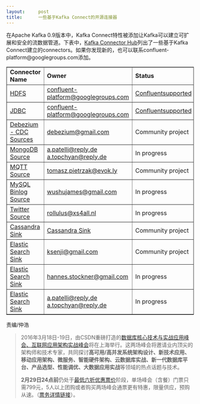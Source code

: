 ```yaml
---
layout:     post
title:      一些基于Kafka Connect的开源连接器
---
```

<div id="article_content" class="article_content clearfix csdn-tracking-statistics" data-pid="blog" data-mod="popu_307" data-dsm="post">
								            <div id="content_views" class="markdown_views prism-atom-one-dark">
							<!-- flowchart 箭头图标 勿删 -->
							<svg xmlns="http://www.w3.org/2000/svg" style="display: none;"><path stroke-linecap="round" d="M5,0 0,2.5 5,5z" id="raphael-marker-block" style="-webkit-tap-highlight-color: rgba(0, 0, 0, 0);"></path></svg>
							<p>在Apache Kafka 0.9版本中，Kafka Connect特性被添加让Kafka可以建立可扩展和安全的流数据管道。下表中，<a href="http://www.confluent.io/developers/connectors?utm_content=buffer1d107&amp;utm_medium=social&amp;utm_source=twitter.com&amp;utm_campaign=buffer" rel="nofollow">Kafka Connector Hub</a>列出了一些基于Kafka Connect建立的connectors。如果你发现新的，也可以联系confluent-platform@googlegroups.com添加。</p><table border="1" width="777"><tbody><tr><td><strong>Connector Name</strong></td>
<td><strong>Owner</strong></td>
<td><strong>Status</strong></td>
</tr><tr><td> <a href="http://docs.confluent.io/2.0.0/connect/connect-hdfs/docs/index.html" rel="nofollow">HDFS</a></td>
<td><a href="mailto:confluent-platform@googlegroups.com" rel="nofollow">confluent-platform@googlegroups.com</a></td>
<td><a href="http://www.confluent.io/developer#download" rel="nofollow">Confluentsupported</a></td>
</tr><tr><td><a href="http://docs.confluent.io/2.0.0/connect/connect-jdbc/docs/index.html" rel="nofollow">JDBC</a></td>
<td><a href="mailto:confluent-platform@googlegroups.com" rel="nofollow">confluent-platform@googlegroups.com</a></td>
<td><a href="http://www.confluent.io/developer#download" rel="nofollow"><span>Confluentsupported</span></a></td>
</tr><tr><td><a href="https://github.com/debezium" rel="nofollow">Debezium - CDC Sources</a></td>
<td><a href="mailto:debezium@gmail.com" rel="nofollow">debezium@gmail.com</a></td>
<td><span>Community project</span></td>
</tr><tr><td><a href="https://github.com/DataReply/kafka-connect-mongodb" rel="nofollow">MongoDB Source</a></td>
<td><a href="mailto:a.patelli@reply.de" rel="nofollow">a.patelli@reply.de</a><span><br></span><a href="mailto:a.topchyan@reply.de" rel="nofollow">a.topchyan@reply.de</a></td>
<td>In progress</td>
</tr><tr><td><a href="https://github.com/evokly/kafka-connect-mqtt" rel="nofollow"><span>MQTT Source</span></a></td>
<td><a href="mailto:tomasz.pietrzak@evok.ly" rel="nofollow">tomasz.pietrzak@evok.ly</a></td>
<td>Community project</td>
</tr><tr><td><a href="https://github.com/wushujames/kafka-mysql-connector" rel="nofollow"><span>MySQL Binlog Source</span></a></td>
<td><a href="mailto:wushujames@gmail.com" rel="nofollow" class="external-link">wushujames@gmail.com</a></td>
<td>In progress</td>
</tr><tr><td><a href="https://github.com/rollulus/twitter-kafka-connect" rel="nofollow"><span>Twitter Source</span></a></td>
<td><a href="mailto:rollulus@xs4all.nl" rel="nofollow">rollulus@xs4all.nl</a></td>
<td>In progress</td>
</tr><tr><td><span></span><a href="https://github.com/andrewstevenson/stream-reactor/tree/master/kafka-connect-cassandra" rel="nofollow">Cassandra Sink</a></td>
<td><span></span><a href="https://github.com/andrewstevenson/stream-reactor/tree/master/kafka-connect-cassandra" rel="nofollow">Cassandra Sink</a></td>
<td>Community project</td>
</tr><tr><td><a href="https://github.com/ksenji/kafka-connect-es" rel="nofollow">Elastic Search Sink</a></td>
<td><span><a href="mailto:ksenji@gmail.com" rel="nofollow">ksenji@gmail.com</a></span></td>
<td>Community project</td>
</tr><tr><td><a href="https://github.com/hannesstockner/kafka-connect-elasticsearch" rel="nofollow">Elastic Search Sink</a></td>
<td><span><a href="mailto:hannes.stockner@gmail.com" rel="nofollow" class="external-link">hannes.stockner@gmail.com</a></span></td>
<td>In progress</td>
</tr><tr><td><a href="https://github.com/DataReply/kafka-connect-elastic-search-sink" rel="nofollow">Elastic Search Sink</a></td>
<td><span><a href="mailto:a.patelli@reply.de" rel="nofollow">a.patelli@reply.de</a><span><br></span><a href="mailto:a.topchyan@reply.de" rel="nofollow">a.topchyan@reply.de</a></span></td>
<td>In progress</td>
</tr></tbody></table><p>责编/仲浩</p><blockquote>
  <p>2016年3月18日-19日，由CSDN重磅打造的<a href="http://bss.csdn.net/m/topic/sdcc_invite" rel="nofollow">数据库核心技术与实战应用峰会、互联网应用架构实战峰会</a>将在上海举行。这两场峰会将邀请业内顶尖的架构师和技术专家，共同探讨<strong>高可用/高并发系统架构设计、新技术应用、移动应用架构、微服务、智能硬件架构、云数据库实战、新一代数据库平台、产品选型、性能调优、大数据应用实战</strong>等领域的热点话题与技术。</p>
  
  <p><strong>2月29日24点前</strong>仍处于<a href="http://bss.csdn.net/m/topic/sdcc_invite" rel="nofollow">最低六折优惠票价</a>阶段，单场峰会（含餐）门票只需799元，5人以上团购或者购买两场峰会通票更有特惠，限量供应，预购从速。（<a href="http://bss.csdn.net/m/topic/sdcc_invite" rel="nofollow">票务详情链接</a>）。</p>
</blockquote>            </div>
						<link href="https://csdnimg.cn/release/phoenix/mdeditor/markdown_views-9e5741c4b9.css" rel="stylesheet">
                </div>
